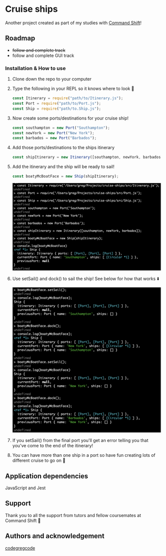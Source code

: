 # Cruise ships

Another project created as part of my studies with [Command Shift](https://github.com/CommandShiftHQ)!

## Roadmap

- ~~follow and complete track~~
- follow and complete GUI track

### Installation & How to use

1. Clone down the repo to your computer
2. Type the following in your REPL so it knows where to look 👀

   ```javascript
   const Itinerary = require("path/to/Itinerary.js");
   const Port = require("path/to/Port.js");
   const Ship = require("path/to.Ship.js");
   ```

3. Now create some ports/destinations for your cruise ship!

   ```javascript
   const southampton = new Port("Southampton");
   const newYork = new Port("New York");
   const barbados = new Port("Barbados");
   ```

4. Add those ports/destinations to the ships itinerary

   ```javascript
   const shipItinerary = new Itinerary([southampton, newYork, barbados]);
   ```

5. Add the itinerary and the ship will be ready to sail!

   ```javascript
   const boatyMcBoatFace = new Ship(shipItinerary);
   ```

   ![1672932085353](image/README/1672932085353.png)

6. Use setSail() and dock() to sail the ship! See below for how that works ⬇️

   ![1672932230047](image/README/1672932230047.png)

7. If you setSail() from the final port you'll get an error telling you that you've come to the end of the itinerary!
8. You can have more than one ship in a port so have fun creating lots of different cruise to go on 🚢

## Application dependencies

JavaScript and Jest

## Support

Thank you to all the support from tutors and fellow coursemates at Command Shift 🙌

## Authors and acknowledgement

[codegregcode](https://www.linkedin.com/in/greg-cain/)
